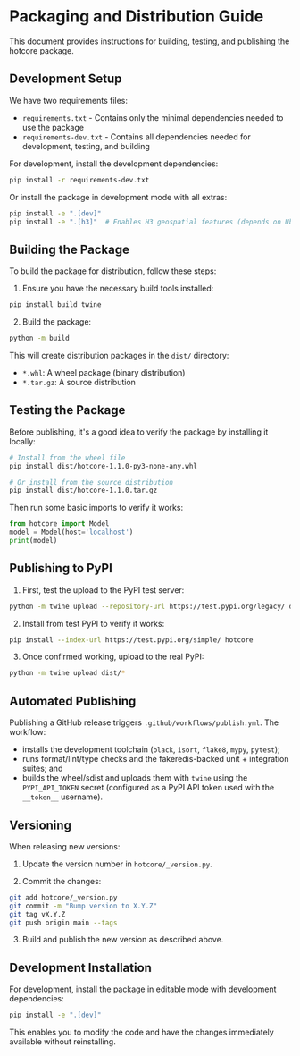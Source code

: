 # Packaging and Distribution Guide

This document provides instructions for building, testing, and publishing the hotcore package.

## Development Setup

We have two requirements files:
- `requirements.txt` - Contains only the minimal dependencies needed to use the package
- `requirements-dev.txt` - Contains all dependencies needed for development, testing, and building

For development, install the development dependencies:

```bash
pip install -r requirements-dev.txt
```

Or install the package in development mode with all extras:

```bash
pip install -e ".[dev]"
pip install -e ".[h3]"  # Enables H3 geospatial features (depends on Uber's h3, Apache-2.0)
```

## Building the Package

To build the package for distribution, follow these steps:

1. Ensure you have the necessary build tools installed:

```bash
pip install build twine
```

2. Build the package:

```bash
python -m build
```

This will create distribution packages in the `dist/` directory:
- `*.whl`: A wheel package (binary distribution)
- `*.tar.gz`: A source distribution

## Testing the Package

Before publishing, it's a good idea to verify the package by installing it locally:

```bash
# Install from the wheel file
pip install dist/hotcore-1.1.0-py3-none-any.whl

# Or install from the source distribution
pip install dist/hotcore-1.1.0.tar.gz
```

Then run some basic imports to verify it works:

```python
from hotcore import Model
model = Model(host='localhost')
print(model)
```

## Publishing to PyPI

1. First, test the upload to the PyPI test server:

```bash
python -m twine upload --repository-url https://test.pypi.org/legacy/ dist/*
```

2. Install from test PyPI to verify it works:

```bash
pip install --index-url https://test.pypi.org/simple/ hotcore
```

3. Once confirmed working, upload to the real PyPI:

```bash
python -m twine upload dist/*
```

## Automated Publishing

Publishing a GitHub release triggers `.github/workflows/publish.yml`. The workflow:

- installs the development toolchain (`black`, `isort`, `flake8`, `mypy`, `pytest`);
- runs format/lint/type checks and the fakeredis-backed unit + integration suites; and
- builds the wheel/sdist and uploads them with `twine` using the `PYPI_API_TOKEN` secret (configured as a PyPI API token used with the `__token__` username).

## Versioning

When releasing new versions:

1. Update the version number in `hotcore/_version.py`.

2. Commit the changes:

```bash
git add hotcore/_version.py
git commit -m "Bump version to X.Y.Z"
git tag vX.Y.Z
git push origin main --tags
```

3. Build and publish the new version as described above.

## Development Installation

For development, install the package in editable mode with development dependencies:

```bash
pip install -e ".[dev]"
```

This enables you to modify the code and have the changes immediately available without reinstalling. 
